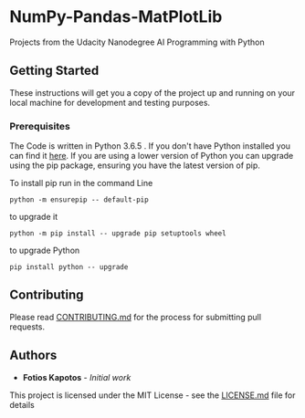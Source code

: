 # NumPy-Pandas-MatPlotLib
Projects from the Udacity Nanodegree AI Programming with Python

## Getting Started

These instructions will get you a copy of the project up and running on your local machine for development and testing purposes.

### Prerequisites
The Code is written in Python 3.6.5 . If you don't have Python installed you can find it [here](https://www.python.org/downloads/). If you are using a lower version of Python you can upgrade using the pip package, ensuring you have the latest version of pip. 

To install pip run in the command Line
```
python -m ensurepip -- default-pip
``` 
to upgrade it 
```
python -m pip install -- upgrade pip setuptools wheel
```
to upgrade Python
```
pip install python -- upgrade
```

## Contributing

Please read [CONTRIBUTING.md](https://github.com/fotisk07/NumPy-Pandas-MatPlotLib/blob/master/CONTRIBUTING) for the process for submitting pull requests. 

## Authors

* **Fotios Kapotos** - *Initial work* 

This project is licensed under the MIT License - see the [LICENSE.md](https://github.com/fotisk07/NumPy-Pandas-MatPlotLib/blob/master/LICENSE) file for details

